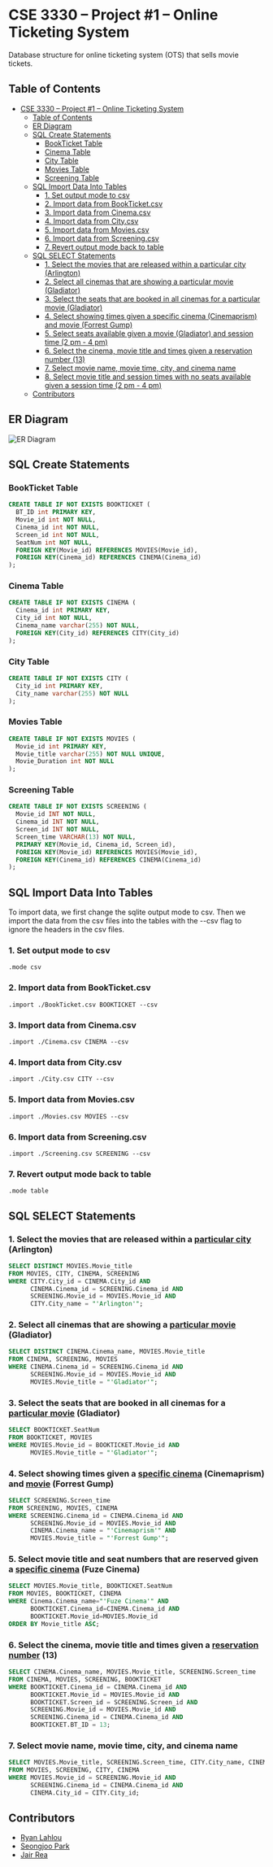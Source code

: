 # CSE 3330 – Project #1 – Online Ticketing System  

Database structure for online ticketing system (OTS) that sells movie 
tickets. 

## Table of Contents

- [CSE 3330 – Project #1 – Online Ticketing System](#cse-3330--project-1--online-ticketing-system)
  - [Table of Contents](#table-of-contents)
  - [ER Diagram](#er-diagram)
  - [SQL Create Statements](#sql-create-statements)
    - [BookTicket Table](#bookticket-table)
    - [Cinema Table](#cinema-table)
    - [City Table](#city-table)
    - [Movies Table](#movies-table)
    - [Screening Table](#screening-table)
  - [SQL Import Data Into Tables](#sql-import-data-into-tables)
    - [1. Set output mode to csv](#1-set-output-mode-to-csv)
    - [2. Import data from BookTicket.csv](#2-import-data-from-bookticketcsv)
    - [3. Import data from Cinema.csv](#3-import-data-from-cinemacsv)
    - [4. Import data from City.csv](#4-import-data-from-citycsv)
    - [5. Import data from Movies.csv](#5-import-data-from-moviescsv)
    - [6. Import data from Screening.csv](#6-import-data-from-screeningcsv)
    - [7. Revert output mode back to table](#7-revert-output-mode-back-to-table)
  - [SQL SELECT Statements](#sql-select-statements)
    - [1. Select the movies that are released within a particular city (Arlington)](#1-select-the-movies-that-are-released-within-a-particular-city-arlington)
    - [2. Select all cinemas that are showing a particular movie (Gladiator)](#2-select-all-cinemas-that-are-showing-a-particular-movie-gladiator)
    - [3. Select the seats that are booked in all cinemas for a particular movie (Gladiator)](#3-select-the-seats-that-are-booked-in-all-cinemas-for-a-particular-movie-gladiator)
    - [4. Select showing times given a specific cinema (Cinemaprism) and movie (Forrest Gump)](#4-select-showing-times-given-a-specific-cinema-cinemaprism-and-movie-forrest-gump)
    - [5. Select seats available given a movie (Gladiator) and session time (2 pm - 4 pm)](#5-select-seats-available-given-a-movie-gladiator-and-session-time-2-pm---4-pm)
    - [6. Select the cinema, movie title and times given a reservation number (13)](#6-select-the-cinema-movie-title-and-times-given-a-reservation-number-13)
    - [7. Select movie name, movie time, city, and cinema name](#7-select-movie-name-movie-time-city-and-cinema-name)
    - [8. Select movie title and session times with no seats available given a session time (2 pm - 4 pm)](#8-select-movie-title-and-session-times-with-no-seats-available-given-a-session-time-2-pm---4-pm)
  - [Contributors](#contributors)


## ER Diagram
![ER Diagram](./ER_Diagram3.0.png)


## SQL Create Statements

### BookTicket Table
```sql
CREATE TABLE IF NOT EXISTS BOOKTICKET (
  BT_ID int PRIMARY KEY,
  Movie_id int NOT NULL,
  Cinema_id int NOT NULL,
  Screen_id int NOT NULL,
  SeatNum int NOT NULL,
  FOREIGN KEY(Movie_id) REFERENCES MOVIES(Movie_id),
  FOREIGN KEY(Cinema_id) REFERENCES CINEMA(Cinema_id)
);
```

### Cinema Table
```sql
CREATE TABLE IF NOT EXISTS CINEMA (
  Cinema_id int PRIMARY KEY,
  City_id int NOT NULL,
  Cinema_name varchar(255) NOT NULL,
  FOREIGN KEY(City_id) REFERENCES CITY(City_id)
);
```

### City Table
```sql
CREATE TABLE IF NOT EXISTS CITY (
  City_id int PRIMARY KEY,
  City_name varchar(255) NOT NULL
);
```

### Movies Table
```sql
CREATE TABLE IF NOT EXISTS MOVIES (
  Movie_id int PRIMARY KEY,
  Movie_title varchar(255) NOT NULL UNIQUE,
  Movie_Duration int NOT NULL
);
```

### Screening Table
```sql
CREATE TABLE IF NOT EXISTS SCREENING (
  Movie_id INT NOT NULL,
  Cinema_id INT NOT NULL,
  Screen_id INT NOT NULL,
  Screen_time VARCHAR(13) NOT NULL,
  PRIMARY KEY(Movie_id, Cinema_id, Screen_id),
  FOREIGN KEY(Movie_id) REFERENCES MOVIES(Movie_id),
  FOREIGN KEY(Cinema_id) REFERENCES CINEMA(Cinema_id)
);
```

## SQL Import Data Into Tables
To import data, we first change the sqlite output mode to csv. Then we import the data from the csv files into the tables with the --csv flag to ignore the headers in the csv files.

### 1. Set output mode to csv 
`.mode csv`

### 2. Import data from BookTicket.csv
`.import ./BookTicket.csv BOOKTICKET --csv`

### 3. Import data from Cinema.csv
`.import ./Cinema.csv CINEMA --csv`

### 4. Import data from City.csv
`.import ./City.csv CITY --csv`

### 5. Import data from Movies.csv
`.import ./Movies.csv MOVIES --csv`

### 6. Import data from Screening.csv
`.import ./Screening.csv SCREENING --csv`

### 7. Revert output mode back to table
`.mode table`

## SQL SELECT Statements
### 1. Select the movies that are released within a <u>particular city</u> (Arlington)
```sql
SELECT DISTINCT MOVIES.Movie_title
FROM MOVIES, CITY, CINEMA, SCREENING
WHERE CITY.City_id = CINEMA.City_id AND
      CINEMA.Cinema_id = SCREENING.Cinema_id AND
      SCREENING.Movie_id = MOVIES.Movie_id AND 
      CITY.City_name = "'Arlington'";
```

### 2. Select all cinemas that are showing a <u>particular movie</u> (Gladiator)
```sql
SELECT DISTINCT CINEMA.Cinema_name, MOVIES.Movie_title
FROM CINEMA, SCREENING, MOVIES 
WHERE CINEMA.Cinema_id = SCREENING.Cinema_id AND
      SCREENING.Movie_id = MOVIES.Movie_id AND
      MOVIES.Movie_title = "'Gladiator'";
```

### 3. Select the seats that are booked in all cinemas for a <u>particular movie</u> (Gladiator)
```sql
SELECT BOOKTICKET.SeatNum
FROM BOOKTICKET, MOVIES
WHERE MOVIES.Movie_id = BOOKTICKET.Movie_id AND
      MOVIES.Movie_title = "'Gladiator'";
```

### 4. Select showing times given a <u>specific cinema</u> (Cinemaprism) and <u>movie</u> (Forrest Gump)
```sql
SELECT SCREENING.Screen_time 
FROM SCREENING, MOVIES, CINEMA
WHERE SCREENING.Cinema_id = CINEMA.Cinema_id AND
      SCREENING.Movie_id = MOVIES.Movie_id AND
      CINEMA.Cinema_name = "'Cinemaprism'" AND
      MOVIES.Movie_title = "'Forrest Gump'";
```

### 5. Select movie title and seat numbers that are reserved given a <u>specific cinema</u> (Fuze Cinema)
```sql
SELECT MOVIES.Movie_title, BOOKTICKET.SeatNum
FROM MOVIES, BOOKTICKET, CINEMA
WHERE Cinema.Cinema_name="'Fuze Cinema'" AND
      BOOKTICKET.Cinema_id=CINEMA.Cinema_id AND
      BOOKTICKET.Movie_id=MOVIES.Movie_id
ORDER BY Movie_title ASC;
```

### 6. Select the cinema, movie title and times given a <u>reservation number</u> (13)
```sql
SELECT CINEMA.Cinema_name, MOVIES.Movie_title, SCREENING.Screen_time
FROM CINEMA, MOVIES, SCREENING, BOOKTICKET
WHERE BOOKTICKET.Cinema_id = CINEMA.Cinema_id AND
      BOOKTICKET.Movie_id = MOVIES.Movie_id AND
      BOOKTICKET.Screen_id = SCREENING.Screen_id AND
      SCREENING.Movie_id = MOVIES.Movie_id AND
      SCREENING.Cinema_id = CINEMA.Cinema_id AND
      BOOKTICKET.BT_ID = 13;
```

### 7. Select movie name, movie time, city, and cinema name
```sql
SELECT MOVIES.Movie_title, SCREENING.Screen_time, CITY.City_name, CINEMA.Cinema_name
FROM MOVIES, SCREENING, CITY, CINEMA
WHERE MOVIES.Movie_id = SCREENING.Movie_id AND
      SCREENING.Cinema_id = CINEMA.Cinema_id AND
      CINEMA.City_id = CITY.City_id;
```

## Contributors
- [Ryan Lahlou](https://github.com/lryanle)
- [Seongjoo Park](https://github.com/paulpark97)
- [Jair Rea](https://github.com/JairRea)
